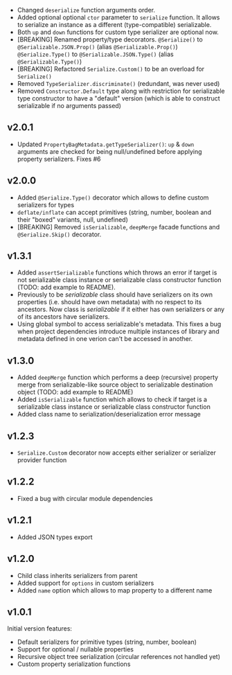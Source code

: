 * Changed `deserialize` function arguments order.
* Added optional optional `ctor` parameter to `serialize` function.
  It allows to serialize an instance as a different (type-compatible) serializable.
* Both `up` and `down` functions for custom type serializer are optional now.
* [BREAKING] Renamed property/type decorators.
  `@Serialize()` to `@Serializable.JSON.Prop()` (alias `@Serializable.Prop()`)
  `@Serialize.Type()` to `@Serializable.JSON.Type()` (alias `@Serializable.Type()`)
* [BREAKING] Refactored `Serialize.Custom()` to be an overload for `Serialize()`
* Removed `TypeSerializer.discriminate()` (redundant, was never used)
* Removed `Constructor.Default` type along with restriction for serializable type constructor to have a "default" version
  (which is able to construct serializable if no arguments passed)

v2.0.1
------

* Updated `PropertyBagMetadata.getTypeSerializer()`: `up` & `down` arguments are checked for being null/undefined
  before applying property serializers. Fixes #6

v2.0.0
------

* Added `@Serialize.Type()` decorator which allows to define custom serializers for types
* `deflate/inflate` can accept primitives (string, number, boolean and their "boxed" variants, null, undefined)
* [BREAKING] Removed `isSerializable`, `deepMerge` facade functions and `@Serialize.Skip()` decorator.

v1.3.1
------

* Added `assertSerializable` functions which throws an error if target is not serializable class instance
  or serializable class constructor function (TODO: add example to README).
* Previously to be _serializable_ class should have serializers on its own properties (i.e. should have own metadata)
  with no respect to its ancestors. Now class is _serializable_ if it either has own serializers or any of its ancestors have serializers.
* Using global symbol to access serializable's metadata.
  This fixes a bug when project dependencies introduce multiple instances of library
  and metadata defined in one verion can't be accessed in another.

v1.3.0
------

* Added `deepMerge` function which performs a deep (recursive) property merge from serializable-like source object to serializable destination object (TODO: add example to README)
* Added `isSerializable` function which allows to check if target is a serializable class instance or serializable class constructor function
* Added class name to serialization/deserialization error message

v1.2.3
------

* `Serialize.Custom` decorator now accepts either serializer or serializer provider function

v1.2.2
------

* Fixed a bug with circular module dependencies

v1.2.1
------

* Added JSON types export

v1.2.0
------

* Child class inherits serializers from parent
* Added support for `options` in custom serializers
* Added `name` option which allows to map property to a different name

v1.0.1
------

Initial version features:
* Default serializers for primitive types (string, number, boolean)
* Support for optional / nullable properties
* Recursive object tree serialization (circular references not handled yet)
* Custom property serialization functions
